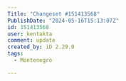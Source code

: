 ```yaml
---
Title: "Changeset #151413568"
PublishDate: "2024-05-16T15:13:07Z"
id: 151413568
user: kentakta
comment: update
created_by: iD 2.29.0
tags:
  - Montenegro

---
```

